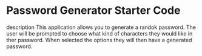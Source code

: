 # Password Generator Starter Code


description
This application allows you to generate a randok password.
The user will be prompted to choose what kind of characters they would like in ther password.
When selected the options they will then have a generated password.

